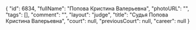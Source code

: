{
    "id": 6834,
    "fullName": "Попова Кристина Валерьевна",
    "photoURL": "",
    "tags": [],
    "comment": "",
    "layout": "judge",
    "title": "Судья Попова Кристина Валерьевна",
    "court": null,
    "previousCourt": null,
    "career": null
}